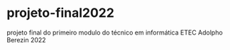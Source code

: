 # projeto-final2022
projeto final do primeiro modulo do técnico em informática ETEC Adolpho Berezin 2022
